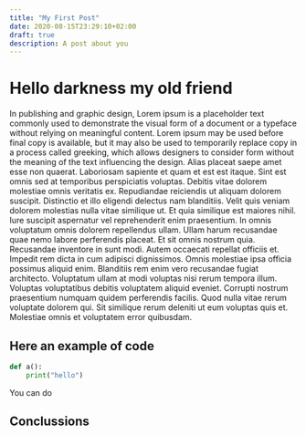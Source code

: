 ```yaml
---
title: "My First Post"
date: 2020-08-15T23:29:10+02:00
draft: true
description: A post about you
---
```


# Hello darkness my old friend

In publishing and graphic design, Lorem ipsum is a placeholder text commonly used to demonstrate the visual form of a document or a typeface without relying on meaningful content. Lorem ipsum may be used before final copy is available, but it may also be used to temporarily replace copy in a process called greeking, which allows designers to consider form without the meaning of the text influencing the design. Alias placeat saepe amet esse non quaerat. Laboriosam sapiente et quam et est est itaque. Sint est omnis sed at temporibus perspiciatis voluptas. Debitis vitae dolorem molestiae omnis veritatis ex. Repudiandae reiciendis ut aliquam dolorem suscipit. Distinctio et illo eligendi delectus nam blanditiis. Velit quis veniam dolorem molestias nulla vitae similique ut. Et quia similique est maiores nihil. Iure suscipit aspernatur vel reprehenderit enim praesentium. In omnis voluptatum omnis dolorem repellendus ullam. Ullam harum recusandae quae nemo labore perferendis placeat. Et sit omnis nostrum quia. Recusandae inventore in sunt modi. Autem occaecati repellat officiis et. Impedit rem dicta in cum adipisci dignissimos. Omnis molestiae ipsa officia possimus aliquid enim. Blanditiis rem enim vero recusandae fugiat architecto. Voluptatum ullam at modi voluptas nisi rerum tempora illum. Voluptas voluptatibus debitis voluptatem aliquid eveniet. Corrupti nostrum praesentium numquam quidem perferendis facilis. Quod nulla vitae rerum voluptate dolorem qui. Sit similique rerum deleniti ut eum voluptas quis et. Molestiae omnis et voluptatem error quibusdam. 

## Here an example of code

```python
def a():
    print("hello")
```

You can do 

## Conclussions


